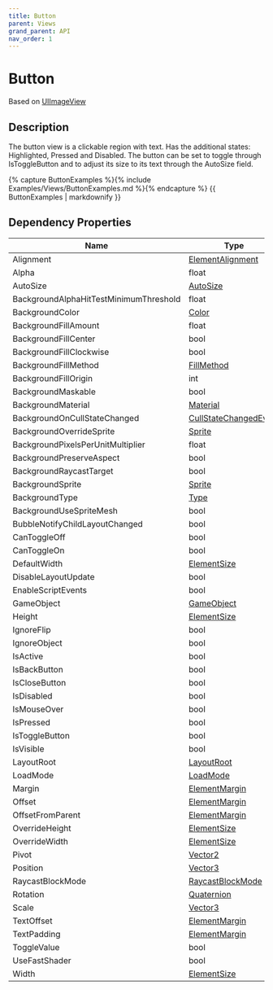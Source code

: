 ```yaml
---
title: Button
parent: Views
grand_parent: API
nav_order: 1
---
```


# Button

Based on [UIImageView](UIImageView)

## Description

The button view is a clickable region with text. Has the additional states: Highlighted, Pressed and Disabled. The button can be set to toggle through IsToggleButton and to adjust its size to its text through the AutoSize field.

{% capture ButtonExamples %}{% include Examples/Views/ButtonExamples.md %}{% endcapture %}
{{ ButtonExamples | markdownify }}

## Dependency Properties

| Name | Type | Description |
| --- | --- | --- |
| Alignment | [ElementAlignment](../Types/ElementAlignment) |  |
| Alpha | float |  |
| AutoSize | [AutoSize](../Types/AutoSize) |  |
| BackgroundAlphaHitTestMinimumThreshold | float |  |
| BackgroundColor | [Color](http://docs.unity3d.com/ScriptReference/Color.html) |  |
| BackgroundFillAmount | float |  |
| BackgroundFillCenter | bool |  |
| BackgroundFillClockwise | bool |  |
| BackgroundFillMethod | [FillMethod](http://docs.unity3d.com/ScriptReference/FillMethod.html) |  |
| BackgroundFillOrigin | int |  |
| BackgroundMaskable | bool |  |
| BackgroundMaterial | [Material](http://docs.unity3d.com/ScriptReference/Material.html) |  |
| BackgroundOnCullStateChanged | [CullStateChangedEvent](http://docs.unity3d.com/ScriptReference/CullStateChangedEvent.html) |  |
| BackgroundOverrideSprite | [Sprite](http://docs.unity3d.com/ScriptReference/Sprite.html) |  |
| BackgroundPixelsPerUnitMultiplier | float |  |
| BackgroundPreserveAspect | bool |  |
| BackgroundRaycastTarget | bool |  |
| BackgroundSprite | [Sprite](http://docs.unity3d.com/ScriptReference/Sprite.html) |  |
| BackgroundType | [Type](http://docs.unity3d.com/ScriptReference/Type.html) |  |
| BackgroundUseSpriteMesh | bool |  |
| BubbleNotifyChildLayoutChanged | bool |  |
| CanToggleOff | bool |  |
| CanToggleOn | bool |  |
| DefaultWidth | [ElementSize](../Types/ElementSize) |  |
| DisableLayoutUpdate | bool |  |
| EnableScriptEvents | bool |  |
| GameObject | [GameObject](http://docs.unity3d.com/ScriptReference/GameObject.html) |  |
| Height | [ElementSize](../Types/ElementSize) |  |
| IgnoreFlip | bool |  |
| IgnoreObject | bool |  |
| IsActive | bool |  |
| IsBackButton | bool |  |
| IsCloseButton | bool |  |
| IsDisabled | bool |  |
| IsMouseOver | bool |  |
| IsPressed | bool |  |
| IsToggleButton | bool |  |
| IsVisible | bool |  |
| LayoutRoot | [LayoutRoot](LayoutRoot) |  |
| LoadMode | [LoadMode](../Types/LoadMode) |  |
| Margin | [ElementMargin](../Types/ElementMargin) |  |
| Offset | [ElementMargin](../Types/ElementMargin) |  |
| OffsetFromParent | [ElementMargin](../Types/ElementMargin) |  |
| OverrideHeight | [ElementSize](../Types/ElementSize) |  |
| OverrideWidth | [ElementSize](../Types/ElementSize) |  |
| Pivot | [Vector2](http://docs.unity3d.com/ScriptReference/Vector2.html) |  |
| Position | [Vector3](http://docs.unity3d.com/ScriptReference/Vector3.html) |  |
| RaycastBlockMode | [RaycastBlockMode](../Types/RaycastBlockMode) |  |
| Rotation | [Quaternion](http://docs.unity3d.com/ScriptReference/Quaternion.html) |  |
| Scale | [Vector3](http://docs.unity3d.com/ScriptReference/Vector3.html) |  |
| TextOffset | [ElementMargin](../Types/ElementMargin) |  |
| TextPadding | [ElementMargin](../Types/ElementMargin) |  |
| ToggleValue | bool |  |
| UseFastShader | bool |  |
| Width | [ElementSize](../Types/ElementSize) |  |
